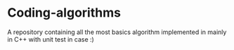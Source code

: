 # Coding-algorithms
A repository containing all the most basics algorithm implemented in mainly in C++ with unit test in case :)
